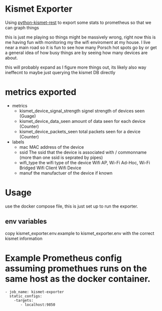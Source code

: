 # Kismet Exporter

Using [python-kismet-rest](https://github.com/kismetwireless/python-kismet-rest/) to export some stats to prometheus so that we can graph things 

this is just me playing so things might be massively wrong, right now this is me having fun with monitoring my the wifi enviroment at my house. I live near a main road so it is fun to see how many Porsch hot spots go by or get a general idea of how busy things are by seeing how many devices are about. 

this will probably expand as I figure more things out, its likely also way ineffecnt to maybe just querying the kismet DB directly

# metrics exported 

- metrics 
	- kismet_device_signal_strength signel strength of devices seen  (Guage) 
	- kismet_device_data_seen amount of data seen for each device (Counter)
	- kismet_device_packets_seen total packets seen for a device (Counter)
- labels
	- mac MAC address of the device 
	- ssid The ssid that the device is associated with / commonname (more than one ssid is seprated by pipes) 
	- wifi_type the wifi type of the device Wifi AP, Wi-Fi Ad-Hoc, Wi-Fi Bridged Wifi Client Wifi Device
	- manuf the manufactuer of the device if known 

# Usage 

use the docker compose file, this is just set up to run the exporter. 


## env variables

copy kismet_exporter.env.example to kismet_exporter.env with the correct kismet information  


# Example Prometheus config assuming promethues runs on the same host as the docker container.  
```
- job_name: kismet-exporter
  static_configs: 
  	-targets: 
  	   - localhost:9850 
```


